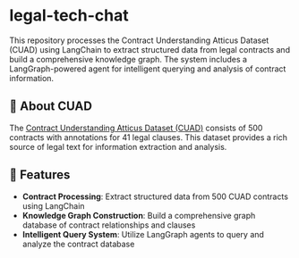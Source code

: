 # legal-tech-chat

This repository processes the Contract Understanding Atticus Dataset (CUAD) using LangChain to extract structured data from legal contracts and build a comprehensive knowledge graph.
The system includes a LangGraph-powered agent for intelligent querying and analysis of contract information.

## 📄 About CUAD

The [Contract Understanding Atticus Dataset (CUAD)](https://www.atticusprojectai.org/cuad) consists of 500 contracts with annotations for 41 legal clauses. This dataset provides a rich source of legal text for information extraction and analysis.

## 🚀 Features

- **Contract Processing**: Extract structured data from 500 CUAD contracts using LangChain
- **Knowledge Graph Construction**: Build a comprehensive graph database of contract relationships and clauses
- **Intelligent Query System**: Utilize LangGraph agents to query and analyze the contract database